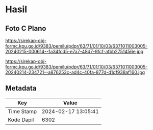 # Hasil

## Foto C Plano

https://sirekap-obj-formc.kpu.go.id/9383/pemilu/pdpr/63/71/01/10/03/6371011003005-20240215-000614--1a34fcd5-e7a7-48d7-9fcf-afbb2751456e.jpg

https://sirekap-obj-formc.kpu.go.id/9383/pemilu/pdpr/63/71/01/10/03/6371011003005-20240214-234721--a876253c-ad4c-40fa-877d-d1df938af160.jpg


## Metadata

| Key        | Value               |
| ---------- | ------------------- |
| Time Stamp | 2024-02-17 13:05:41 |
| Kode Dapil | 6302                |



